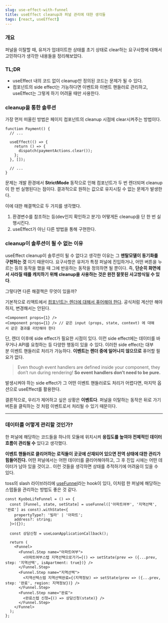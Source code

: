```yaml
---
slug: use-effect-with-funnel
title: useEffect cleanup과 퍼널 관리에 대한 생각들
tags: [react, useEffect]
---
```


### **개요**

퍼널을 이탈할 때, 유저가 업데이트한 상태를 초기 상태로 clear하는 요구사항에 대해서 고민하다가 생각한 내용들을 정리해보았다.

### **TL;DR**

- useEffect 내의 코드 없이 cleanup만 정의된 코드는 문제가 될 수 있다.
- 컴포넌트의 side effect는 가능하다면 이벤트와 이벤트 핸들러로 관리하고, useEffect는 그렇게 하기 어려울 때만 사용한다.

<!-- 모바일 커머스 앱의 결제 페이지에서 다음과 같은 상황을 예시로 생각해보자.

\- **결제 수단 지정 페이지** \[**모바일 클라이언트 앱**\]
\- **결제 페이지** \[**웹**\]
  - **결제 페이지**는 결제 수단 데이터를 Next.js의 getServerSideProps에서 Redux의 initial store로 초기화시키고 있다.

1.  **클라이언트 앱**에서 "**결제 수단 지정 페이지**"를 띄운다.
2.  유저가 결제 수단을 지정한다.
3.  클라이언트는 "**결제 페이지**" **웹뷰** 화면을 띄워준다. (클라이언트-웹뷰 간 데이터 전달 방식에 대해서는 생각하지 않는다)
4.  최종 결제가 이루어지지 않고 **웹** "**결제 페이지"**를 이탈한다.
5.  웹뷰에서 **웹** "**메인 페이지**"로 이동한다.

이 때, 최종 결제가 이루어지지 않았으므로, 5번의 웹 "**메인 페이지**"에서 **결제 수단이 지정되지 않은** **상태**여야 하는 요구사항이 있다고 가정하자. 즉, clear 된 상태여야 한다.

이런 경우 결제 수단 정보를 clear하는 동작은 어떻게 관리해야 할까? -->

### **cleanup을 통한 솔루션**

가장 먼저 떠올린 방법은 페이지 컴포넌트의 cleanup 시점에 clear시켜주는 방법이다.

```tsx
function Payment() {
  // ...

  useEffect(() => {
    return () => {
      dispatch(paymentActions.clear());
    };
  }, []);

  // ...
}
```

문제는 개발 환경에서 **StrictMode** 동작으로 인해 컴포넌트가 두 번 렌더되며 cleanup이 한 번 실행된다는 점이다. 결과적으로 원하는 값으로 유지시킬 수 없는 문제가 발생한다.

이에 대한 해결책으로 두 가지를 생각했다.

1.  환경변수를 참조하는 등(dev인지 확인하고 분기) 어떻게든 cleanup을 단 한 번 실행시킨다.
2.  useEffect가 아닌 다른 방법을 통해 구현한다.

### **cleanup이 솔루션이 될 수 없는 이유**

useEffect cleanup이 솔루션이 될 수 없다고 생각한 이유는 그 **멘탈모델이 동기화를 구현하는 것** 이기 때문이다. 요구사항은 유저가 특정 퍼널에 진입하거나, 어떤 버튼을 누르는 등의 동작을 했을 때 그에 반응하는 동작을 정의하면 될 뿐이다. 즉, **단순히 화면에서 사라질 때를 캐치하기 위해 cleanup을 사용하는 것은 완전 잘못된 사고방식일 수 있다**.

<!--
- **StrictMode** 동작에도 일관된 결과가 렌더되는, 본디 이펙트가 여러번 실행되어도 괜찮은 형태로 구현되어야 하는 것이 옳다
- 만약 **cleanup만 있는 것이 아니라 그에 페어링되는 useEffect 에서 초기화 구문이 있었다면 솔루션일 가능성이 있었다고 생각한다.** -->

<!-- > 결제 페이지는 클라이언트에서 전달받은 결제 수단 데이터를 Next.js의 getServerSideProps에서 Redux의 initial store로 초기화시키고 있다. -->

<!-- 다만 이 글 초반에 언급된 것과 같이 서버사이드에 초기화 구문이 있으므로, 클라이언트 사이드의 useEffect에 초기화 구문이 위치되지 않으므로 **cleanup은 적절한 솔루션이 아니라고 생각했다.** -->

그렇다면 다른 해결책은 무엇이 있을까?

기본적으로 리액트에서 [컴포넌트는 렌더에 대해서 퓨어해야 한다](https://react.dev/learn/keeping-components-pure#where-you-_can_-cause-side-effects). 공식처럼 계산만 해야하지, 변경해서는 안된다.

```tsx
<Component props={1} /> 
<Component props={1} /> // 같은 input (props, state, context) 에 대해서 같은 결과를 리턴해야 한다
```

단, 렌더 이후에 side effect가 필요한 시점이 있다. 이런 side effect에는 데이터를 바꾸거나 API를 요청하는 등 다양한 행동이 있을 수 있다. 이러한 side effect는 대부분 이벤트 핸들러로 처리가 가능하다.
**이벤트는 렌더 중에 일어나지 않으므로** 퓨어할 필요가 없다.

> Even though event handlers are defined inside your component, they don’t run during rendering! **So event handlers don’t need to be pure.**

발생시켜야 하는 side effect가 그 어떤 이벤트 핸들러로도 처리가 어렵다면, 마지막 옵션으로 useEffect를 활용한다.

결론적으로, 우리가 제어하고 싶은 상황은 **이벤트다**. 퍼널을 이탈하는 동작은 뒤로 가기 버튼을 클릭하는 것 처럼 이벤트로서 처리될 수 있기 때문이다.

---

### **데이터를 어떻게 관리할 것인가?**

한 퍼널에 해당하는 코드들을 하나의 모듈에 위치시켜 **응집도를 높여야 전체적인 데이터 흐름이 관리될 수** 있다고 생각했다.

**이벤트 핸들러로 클리어하는 로직들이 곳곳에 산재되어 있으면 전역 상태에 대한 관리가 힘들어진다.** 어떤 퍼널에서는 어떤 데이터를 클리어해야하고, 그 후 진입 시에는 어떤 데이터가 남아 있을 것이고.. 이런 것들을 생각하면 상태를 추적하기에 어려움이 있을 수 있다.

toss의 slash 라이브러리에 [useFunnel](https://slash.page/ko/libraries/react/use-funnel/readme.i18n/)라는 hook이 있다, 이처럼 한 퍼널에 해당하는 스텝들을 관리하는 방법도 좋은 것 같다.

```tsx
const KyoboLifeFunnel = () => {
  const [Funnel, state, setState] = useFunnel(['아파트여부', '지역선택', '완료'] as const).withState<{
    propertyType?: '빌라' | '아파트';
    address?: string;
  }>({});

  const 상담신청 = useLoanApplicationCallback();

  return (
    <Funnel>
      <Funnel.Step name="아파트여부">
        <아파트여부스텝 지역선택으로가기={() => setState(prev => ({...prev, step: '지역선택', isApartment: true})} />
      </Funnel.Step>
      <Funnel.Step name="지역선택">
        <지역선택스텝 지역선택완료={(지역정보) => setState(prev => ({...prev, step: '완료', region: 지역정보})} />
      </Funnel.Step>
      <Funnel.Step name="완료">
        <완료스텝 신청={() => 상담신청(state)} />
      </Funnel.Step>
    </Funnel>
  );
};
```
